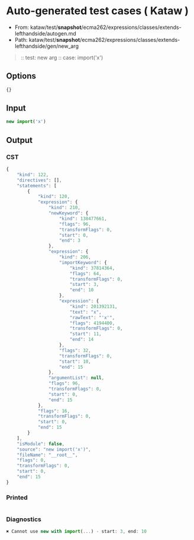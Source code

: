 # Auto-generated test cases ( Kataw )
- From: kataw/test/__snapshot__/ecma262/expressions/classes/extends-lefthandside/autogen.md
- Path: kataw/test/__snapshot__/ecma262/expressions/classes/extends-lefthandside/gen/new_arg
> :: test: new arg
> :: case: import('x')
## Options

`````js
{}
`````
## Input

`````js
new import('x')
`````
## Output

### CST

```javascript
{
    "kind": 122,
    "directives": [],
    "statements": [
        {
            "kind": 120,
            "expression": {
                "kind": 210,
                "newKeyword": {
                    "kind": 138477661,
                    "flags": 96,
                    "transformFlags": 0,
                    "start": 0,
                    "end": 3
                },
                "expression": {
                    "kind": 206,
                    "importKeyword": {
                        "kind": 37814364,
                        "flags": 64,
                        "transformFlags": 0,
                        "start": 3,
                        "end": 10
                    },
                    "expression": {
                        "kind": 201392131,
                        "text": "x",
                        "rawText": "'x'",
                        "flags": 4194400,
                        "transformFlags": 0,
                        "start": 11,
                        "end": 14
                    },
                    "flags": 32,
                    "transformFlags": 0,
                    "start": 10,
                    "end": 15
                },
                "argumentList": null,
                "flags": 96,
                "transformFlags": 0,
                "start": 0,
                "end": 15
            },
            "flags": 16,
            "transformFlags": 0,
            "start": 0,
            "end": 15
        }
    ],
    "isModule": false,
    "source": "new import('x')",
    "fileName": "__root__",
    "flags": 0,
    "transformFlags": 0,
    "start": 0,
    "end": 15
}
```

### Printed

```javascript

```

### Diagnostics

```javascript
✖ Cannot use new with import(...) - start: 3, end: 10

```

